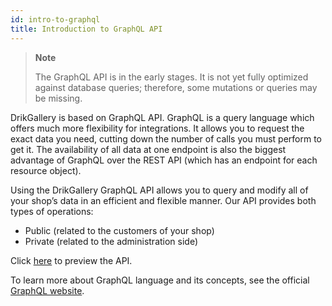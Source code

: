 ```yaml
---
id: intro-to-graphql
title: Introduction to GraphQL API
---
```



> **Note** 
>
> The GraphQL API is in the early stages. It is not yet fully optimized against database queries; therefore, some mutations or queries may be missing.

DrikGallery is based on GraphQL API. GraphQL is a query language which offers much more flexibility for integrations. It allows you to request the exact data you need, cutting down the number of calls you must perform to get it. The availability of all data at one endpoint is also the biggest advantage of GraphQL over the REST API (which has an endpoint for each resource object).

Using the DrikGallery GraphQL API allows you to query and modify all of your shop’s data in an efficient and flexible manner. Our API provides both types of operations: 
* Public (related to the customers of your shop) 
* Private (related to the administration side)

Click [here](https://demo.majorityworld.com/graphql/) to preview the API.

To learn more about GraphQL language and its concepts, see the official [GraphQL website](https://graphql.org/).


